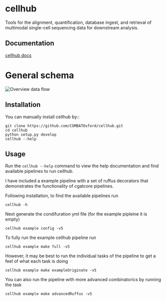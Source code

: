 # cellhub

Tools for the alignment, quantification, database ingest, and retrieval of multimodal single-cell sequencing data for downstream analysis.

## Documentation

[cellhub docs](docs/cellhub.pdf)

# General schema

![Overview data flow](https://github.com/COMBATOxford/cellhub-devel/blob/cellranger/docs/cellhub-devel-schema.png?raw=true)


## Installation

You can manually install cellhub by::

    git clone https://github.com/COMBATOxford/cellhub.git
    cd cellhub
    python setup.py develop
    cellhub --help

## Usage

Run the ``cellhub --help`` command to view the help documentation and find available pipelines
to run cellhub.

I have included a example pipeline with a set of ruffus decorators that
demonstrates the functionality of cgatcore pipelines.

Following installation, to find the available pipelines run

    cellhub -h

Next generate the condifuration yml file (for the example pipleine it is empty)

    cellhub example config -v5

To fully run the example cellhub pipeline run

    cellhub example make full -v5

However, it may be best to run the individual tasks of the pipeline to get
a feel of what each task is doing

    cellhub example make exampleOriginate -v5

You can also run the pipeline with more advanced combinatorics
by running the task

    cellhub example make advancedRuffus -v5
